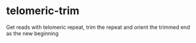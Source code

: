# telomeric-trim
Get reads with telomeric repeat, trim the repeat and orient the trimmed end as the new beginning
